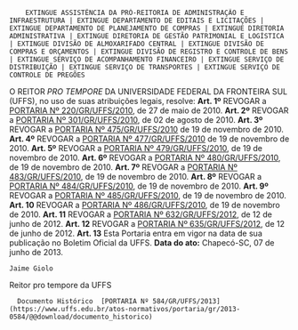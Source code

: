         EXTINGUE ASSISTÊNCIA DA PRÓ-REITORIA DE ADMINISTRAÇÃO E INFRAESTRUTURA | EXTINGUE DEPARTAMENTO DE EDITAIS E LICITAÇÕES | EXTINGUE DEPARTAMENTO DE PLANEJAMENTO DE COMPRAS | EXTINGUE DIRETORIA ADMINISTRATIVA | EXTINGUE DIRETORIA DE GESTÃO PATRIMONIAL E LOGÍSTICA | EXTINGUE DIVISÃO DE ALMOXARIFADO CENTRAL | EXTINGUE DIVISÃO DE COMPRAS E ORÇAMENTOS | EXTINGUE DIVISÃO DE REGISTRO E CONTROLE DE BENS | EXTINGUE SERVIÇO DE ACOMPANHAMENTO FINANCEIRO | EXTINGUE SERVIÇO DE DISTRIBUIÇÃO | EXTINGUE SERVIÇO DE TRANSPORTES | EXTINGUE SERVIÇO DE CONTROLE DE PREGÕES  

 O REITOR *PRO TEMPORE*  DA UNIVERSIDADE FEDERAL DA FRONTEIRA SUL (UFFS), no uso de suas atribuições legais, resolve:   **Art. 1º**  REVOGAR a [PORTARIA Nº 220/GR/UFFS/2010](https://www.uffs.edu.br/atos-normativos/portaria/gr/2010-0220), de 27 de maio de 2010.   **Art. 2º**  REVOGAR a [PORTARIA Nº 301/GR/UFFS/2010](https://www.uffs.edu.br/atos-normativos/portaria/gr/2010-0301), de 02 de agosto de 2010.   **Art. 3º**  REVOGAR a [PORTARIA Nº 475/GR/UFFS/2010](https://www.uffs.edu.br/atos-normativos/portaria/gr/2010-0475) de 19 de novembro de 2010.   **Art. 4º**  REVOGAR a [PORTARIA Nº 477/GR/UFFS/2010](https://www.uffs.edu.br/atos-normativos/portaria/gr/2010-0477) de 19 de novembro de 2010.   **Art. 5º**  REVOGAR a [PORTARIA Nº 479/GR/UFFS/2010](https://www.uffs.edu.br/atos-normativos/portaria/gr/2010-0479), de 19 de novembro de 2010.   **Art. 6º**  REVOGAR a [PORTARIA Nº 480/GR/UFFS/2010](https://www.uffs.edu.br/atos-normativos/portaria/gr/2010-0480), de 19 de novembro de 2010.   **Art. 7º**  REVOGAR a [PORTARIA Nº 483/GR/UFFS/2010](https://www.uffs.edu.br/atos-normativos/portaria/gr/2010-0483), de 19 de novembro de 2010.   **Art. 8º**  REVOGAR a [PORTARIA Nº 484/GR/UFFS/2010](https://www.uffs.edu.br/atos-normativos/portaria/gr/2010-0484), de 19 de novembro de 2010.   **Art. 9º**  REVOGAR a [PORTARIA Nº 485/GR/UFFS/2010](https://www.uffs.edu.br/atos-normativos/portaria/gr/2010-0485), de 19 de novembro de 2010.   **Art. 10**  REVOGAR a [PORTARIA Nº 486/GR/UFFS/2010](https://www.uffs.edu.br/atos-normativos/portaria/gr/2010-0486), de 19 de novembro de 2010.   **Art. 11**  REVOGAR a [PORTARIA Nº 632/GR/UFFS/2012](https://www.uffs.edu.br/atos-normativos/portaria/gr/2012-0632), de 12 de junho de 2012.   **Art. 12**  REVOGAR a [PORTARIA Nº 635/GR/UFFS/2012](https://www.uffs.edu.br/atos-normativos/portaria/gr/2012-0635), de 12 de junho de 2012.   **Art. 13**  Esta Portaria entra em vigor na data de sua publicação no Boletim Oficial da UFFS.        **Data do ato:** Chapecó-SC, 07 de junho de 2013.   
 

    Jaime Giolo    
 Reitor pro tempore da UFFS 

      Documento Histórico  [PORTARIA Nº 584/GR/UFFS/2013](https://www.uffs.edu.br/atos-normativos/portaria/gr/2013-0584/@@download/documento_historico)     
      